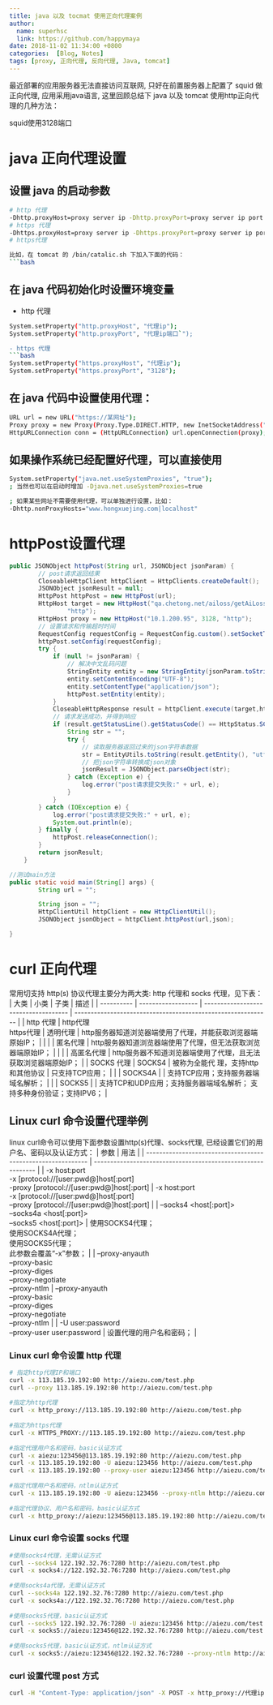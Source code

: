 ```yaml
---
title: java 以及 tocmat 使用正向代理案例
author:
  name: superhsc
  link: https://github.com/happymaya
date: 2018-11-02 11:34:00 +0800
categories:  [Blog, Notes]
tags: [proxy, 正向代理, 反向代理, Java, tomcat]
---
```


最近部署的应用服务器无法直接访问互联网, 只好在前置服务器上配置了 squid 做正向代理, 应用采用java语言, 这里回顾总结下 java 以及 tomcat 使用http正向代理的几种方法：

squid使用3128端口

# java 正向代理设置
## 设置 java 的启动参数

```bash
# http 代理 
-Dhttp.proxyHost=proxy server ip -Dhttp.proxyPort=proxy server ip port
# https 代理
-Dhttps.proxyHost=proxy server ip -Dhttps.proxyPort=proxy server ip port
# https代理

比如，在 tomcat 的 /bin/catalic.sh 下加入下面的代码：
```bash

```

## 在 java 代码初始化时设置环境变量
- http 代理
```bash
System.setProperty("http.proxyHost", "代理ip");
System.setProperty("http.proxyPort", "代理ip端口`");

- https 代理
```bash
System.setProperty("https.proxyHost", "代理ip");
System.setProperty("https.proxyPort", "3128");
```

 
## 在 java 代码中设置使用代理：
```bash
URL url = new URL("https://某网址");
Proxy proxy = new Proxy(Proxy.Type.DIRECT.HTTP, new InetSocketAddress("代理ip", 3128));  
HttpURLConnection conn = (HttpURLConnection) url.openConnection(proxy);
```

## 如果操作系统已经配置好代理，可以直接使用
```bash
System.setProperty("java.net.useSystemProxies", "true");
; 当然也可以在启动时增加 -Djava.net.useSystemProxies=true

; 如果某些网址不需要使用代理，可以单独进行设置，比如：
-Dhttp.nonProxyHosts="www.hongxuejing.com|localhost"
```

# httpPost设置代理
```java
public JSONObject httpPost(String url, JSONObject jsonParam) {
        // post请求返回结果
        CloseableHttpClient httpClient = HttpClients.createDefault();
        JSONObject jsonResult = null;
        HttpPost httpPost = new HttpPost(url);
        HttpHost target = new HttpHost("qa.chetong.net/ailoss/getAiLossPageURL", 8080,  
                "http");
        HttpHost proxy = new HttpHost("10.1.200.95", 3128, "http");
        // 设置请求和传输超时时间
        RequestConfig requestConfig = RequestConfig.custom().setSocketTimeout(2000).setConnectTimeout(2000).setProxy(proxy).build();
        httpPost.setConfig(requestConfig);
        try {
            if (null != jsonParam) {
                // 解决中文乱码问题
                StringEntity entity = new StringEntity(jsonParam.toString(), "utf-8");
                entity.setContentEncoding("UTF-8");
                entity.setContentType("application/json");
                httpPost.setEntity(entity);
            }
            CloseableHttpResponse result = httpClient.execute(target,httpPost);
            // 请求发送成功，并得到响应
            if (result.getStatusLine().getStatusCode() == HttpStatus.SC_OK) {
                String str = "";
                try {
                    // 读取服务器返回过来的json字符串数据
                    str = EntityUtils.toString(result.getEntity(), "utf-8");
                    // 把json字符串转换成json对象
                    jsonResult = JSONObject.parseObject(str);
                } catch (Exception e) {
                    log.error("post请求提交失败:" + url, e);
                }
            }
        } catch (IOException e) {
            log.error("post请求提交失败:" + url, e);
            System.out.println(e);
        } finally {
            httpPost.releaseConnection();
        }
        return jsonResult;
    }

//测试main方法
public static void main(String[] args) {
        String url = "";

        String json = "";
        HttpClientUtil httpClient = new HttpClientUtil();
        JSONObject jsonObject = httpClient.httpPost(url,json);

}
```

# curl 正向代理
常用切支持 http(s) 协议代理主要分为两大类: http 代理和 socks 代理，见下表：
| 大类       | 小类               | 子类                                 | 描述                                                         |
| ---------- | ------------------ | ------------------------------------ | ------------------------------------------------------------ |
| http 代理  | http代理<br/> https代理 | 透明代理                             | http服务器知道浏览器端使用了代理，并能获取浏览器端原始IP；   |
|            |                    | 匿名代理                             | http服务器知道浏览器端使用了代理，但无法获取浏览器端原始IP； |
|            |                    | 高匿名代理                           | http服务器不知道浏览器端使用了代理，且无法获取浏览器端原始IP； |
| SOCKS 代理 | SOCKS4             | 被称为全能代 理，支持http 和其他协议 | 只支持TCP应用；                                              |
|            | SOCKS4A            |                                      | 支持TCP应用；支持服务器端域名解析；                          |
|            | SOCKS5             |                                      | 支持TCP和UDP应用；支持服务器端域名解析； 支持多种身份验证；支持IPV6； |

## Linux curl 命令设置代理举例
linux curl命令可以使用下面参数设置http(s)代理、socks代理, 已经设置它们的用户名、密码以及认证方式：
| 参数                                                         | 用法                                                         |
| ------------------------------------------------------------ | ------------------------------------------------------------ |
| -x host:port<br/>-x [protocol://[user:pwd@]host[:port]<br/>-proxy [protocol://[user:pwd@]host[:port] | -x host:port<br/>-x [protocol://[user:pwd@]host[:port]<br/>–proxy [protocol://[user:pwd@]host[:port] |
| –socks4 <host[:port]><br/>–socks4a <host[:port]><br/>–socks5 <host[:port]> | 使用SOCKS4代理；<br/>使用SOCKS4A代理；<br/>使用SOCKS5代理；<br/>此参数会覆盖“-x”参数； |
| –proxy-anyauth<br/>–proxy-basic<br/>–proxy-diges<br/>–proxy-negotiate<br/>–proxy-ntlm | –proxy-anyauth<br/>–proxy-basic<br/>–proxy-diges<br/>–proxy-negotiate<br/>–proxy-ntlm |
| -U user:password<br/>–proxy-user user:password               | 设置代理的用户名和密码；                                     |

### Linux curl 命令设置 http 代理
```bash
# 指定http代理IP和端口
curl -x 113.185.19.192:80 http://aiezu.com/test.php
curl --proxy 113.185.19.192:80 http://aiezu.com/test.php
 
#指定为http代理
curl -x http_proxy://113.185.19.192:80 http://aiezu.com/test.php
 
#指定为https代理
curl -x HTTPS_PROXY://113.185.19.192:80 http://aiezu.com/test.php
 
#指定代理用户名和密码，basic认证方式
curl -x aiezu:123456@113.185.19.192:80 http://aiezu.com/test.php
curl -x 113.185.19.192:80 -U aiezu:123456 http://aiezu.com/test.php
curl -x 113.185.19.192:80 --proxy-user aiezu:123456 http://aiezu.com/test.php
 
#指定代理用户名和密码，ntlm认证方式
curl -x 113.185.19.192:80 -U aiezu:123456 --proxy-ntlm http://aiezu.com/test.php
 
#指定代理协议、用户名和密码，basic认证方式
curl -x http_proxy://aiezu:123456@113.185.19.192:80 http://aiezu.com/test.php

```

### Linux curl 命令设置 socks 代理
```bash
#使用socks4代理，无需认证方式
curl --socks4 122.192.32.76:7280 http://aiezu.com/test.php
curl -x socks4://122.192.32.76:7280 http://aiezu.com/test.php
 
#使用socks4a代理，无需认证方式
curl --socks4a 122.192.32.76:7280 http://aiezu.com/test.php
curl -x socks4a://122.192.32.76:7280 http://aiezu.com/test.php
 
#使用socks5代理，basic认证方式
curl --socks5 122.192.32.76:7280 -U aiezu:123456 http://aiezu.com/test.php
curl -x socks5://aiezu:123456@122.192.32.76:7280 http://aiezu.com/test.php
 
#使用socks5代理，basic认证方式，ntlm认证方式
curl -x socks5://aiezu:123456@122.192.32.76:7280 --proxy-ntlm http://aiezu.com/test.php

```

### curl 设置代理 post 方式
```bash
curl -H "Content-Type: application/json" -X POST -x http_proxy://代理ip:端口 请求地址
```
